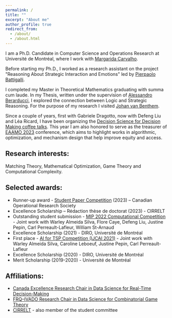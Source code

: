 ```yaml
---
permalink: /
title: ""
excerpt: "About me"
author_profile: true
redirect_from: 
  - /about/
  - /about.html
---
```



I am a Ph.D. Candidate in Computer Science and Operations Research at Université de Montréal, where I work with [Margarida Carvalho](http://margaridacarvalho.org). 

Before starting my Ph.D., I worked as a research assistant on the project "Reasoning About Strategic Interaction and Emotions" led by [Pierpaolo Battigalli](https://dec.unibocconi.eu/people/pierpaolo-battigalli). 

I completed my Master in Theoretical Mathematics graduating with summa cum laude. In my Thesis, written under the supervision of [Alessandro Berarducci](https://people.dm.unipi.it/berardu/), I explored the connection between Logic and Strategic Reasoning. For the purpose of my research I visited [Johan van Benthem](https://staff.fnwi.uva.nl/j.vanbenthem/). 

Since a couple of years, first with Gabriele Dragotto, now with Defeng Liu and Léa Ricard, I have been organizing the [Decision Science for Decision Making coffee talks](https://cerc-datascience.polymtl.ca/coffee/). 
This year I am also honored to serve as the treasurer of [EAAMO 2023](https://eaamo.org/) conference, which aims to highlight works in algorithmic, optimization, and mechanism design that help improve equity and access.

## **Research interests**:
Matching Theory, Mathematical Optimization, Game Theory and Computational Complexity. 

## **Selected awards**:
* Runner-up award - [Student Paper Competition](https://www.cors.ca/?q=content/student-paper-competition) (2023) – Canadian Operational Research Society
* Excellence Scholarship – Rédaction thèse de doctorat (2023) - CIRRELT
* Outstanding student submission - [MIP 2022 Computational Competition](https://www.mixedinteger.org/2022/competition/) - Joint work with Warley Almeida Silva, Flore Caye, Defeng Liu, Justine Pepin, Carl Perreault-Lafleur, William St-Arnaud
* Excellence Scholarship (2021) - DIRO, Université de Montréal
* First place - [AI for TSP Competition (IJCAI 2021)](https://www.tspcompetition.com/) - Joint work with Warley Almeida Silva, Caroline Leboeuf, Justine Pepin, Carl Perreault-Lafleur
* Excellence Scholarship (2020) - DIRO, Université de Montréal
* Merit Scholarship (2019-2020) - Université de Montréal


## **Affiliations**:
* [Canada Excellence Research Chair in Data Science for Real-Time Decision-Making](https://cerc-datascience.polymtl.ca/)
* [FRQ–IVADO Research Chair in Data Science for Combinatorial Game Theory](http://margaridacarvalho.org/chair.html)
* [CIRRELT](https://www.cirrelt.ca/) - also member of the student committee

